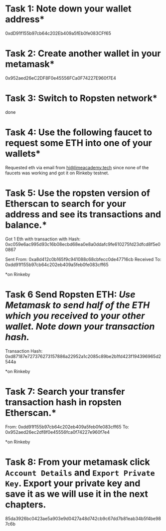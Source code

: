 # Task 1: Note down your wallet address*

0xdD91f155b97cb64c202Eb409a5fEb0fe083CFf65

# Task 2: Create another wallet in your metamask*

0x952aed26eC2DF8F0e45556FCa0F74227E960f7E4

# Task 3: Switch to Ropsten network*

done

# Task 4: Use the following faucet to request some ETH into one of your wallets* 

Requested eth via email from hi@limeacademy.tech since none of the faucets was working and got it on Rinkeby testnet.

# Task 5: Use the ropsten version of Etherscan to search for your address and see its transactions and balance.*

Got 1 Eth with transaction with Hash:
0xc059e6ac995d93c16b08ecbd68ea0e8a0ddafc9fe610275fd23dfcd8f5e00867 

Sent From:
0xa8d412c0b165f9c941088c68cbfecc0de47716cb 
Received To:
0xdd91f155b97cb64c202eb409a5feb0fe083cff65 

*on Rinkeby

# Task 6 Send Ropsten ETH: *Use Metamask to send half of the ETH which you received to your other wallet. Note down your transaction hash.*

Transaction Hash:
0xd87187e727376273157886a22952a1c2085c89be2b1fd423f194396965d2544a 

*on Rinkeby

# Task 7: Search your transfer transaction hash in ropsten Etherscan.*


From:
0xdd91f155b97cb64c202eb409a5feb0fe083cff65 
To:
0x952aed26ec2df8f0e45556fca0f74227e960f7e4 

*on Rinkeby

# Task 8: From your metamask click `Account Details` and `Export Private Key`. Export your private key and save it as we will use it in the next chapters.

85da3926bc0423ae5a903e9d0427a48d742cb9c67dd7b81eab34b5f4be987c6b
